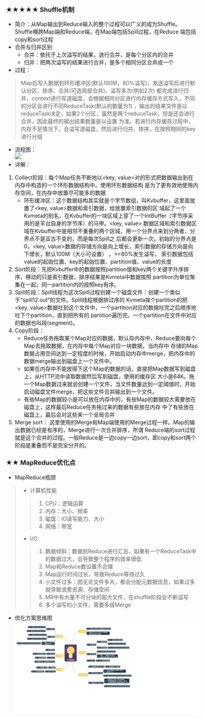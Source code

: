 ### ★★★★★ Shuffle机制
- 简介：从Map输出到Reduce输入的整个过程可以广义的成为Shuffle。Shuffle横跨Map端和Reduce端，在Map端包括Spill过程，在Reduce
端包括copy和sort过程
- 合并与归并区别
    - 合并：依托于上次溢写的结果，进行合并，是每个分区内的合并
    - 归并：把两次溢写的结果进行合并，是多个相同分区合并成一个
- 过程：
> Map后写入数据到环形缓冲区(默认100M，80%溢写)，发送溢写后进行默认分区、排序、合并(可选局部合并)，溢写多次(例如2次)
都完成进行归并，context进行写道磁盘，会根据相同分区进行内存缓存方式写入，不同的分区会进行不同ReduceTask(默认的数量为1)
，输出的结果文件是以reduceTask决定，如果2个分区，虽然是两个reduceTask，但是还会进行合并，因此最终的输出结果数量是以设置
为准。若进行内存缓存过程中，内存不足情况下，会溢写道磁盘，然后进行归并、排序，在按照相同的key进行分组
- 流程图：<br/>
![](img/Shuffle流程.jpg)
- 详解：
1. Collect阶段：每个Map任务不断地以<key, value>对的形式把数据输出到在内存中构造的一个环形数据结构中。使用环形数据结构
是为了更有效地使用内存空间，在内存中放置尽可能多的数据
    - 环形缓冲区：这个数据结构其实就是个字节数组，叫Kvbuffer，这里面放置了<key, value>数据和索引数据，给放置索引数据的区
域起了一个Kvmeta的别名，在Kvbuffer的一块区域上穿了一个IntBuffer（字节序采用的是平台自身的字节序）的马甲。<key, value>
数据区域和索引数据区域在Kvbuffer中是相邻不重叠的两个区域，用一个分界点来划分两者，分界点不是亘古不变的，而是每次Spill之
后都会更新一次。初始的分界点是0，<key, value>数据的存储方向是向上增长，索引数据的存储方向是向下增长，默认100M（大小可设置）
，>=80%发生溢写， 索引数据包括value的起始位置、key的起始位置、partition值、value的长度
2. Sort阶段：先把Kvbuffer中的数据按照partition值和key两个关键字升序排序，移动的只是索引数据，排序结果是Kvmeta中数据按照
partition为单位聚集在一起，同一partition内的按照key有序。
3. Spill阶段：Spill线程为这次Spill过程创建一个磁盘文件：创建一个类似于“spill12.out”的文件。Spill线程根据排过序的
Kvmeta挨个partition的把<key, value>数据吐到这个文件中，一个partition对应的数据吐完之后顺序地吐下个partition，直到把所有的
partition遍历完。一个partition在文件中对应的数据也叫段(segment)。
4. Copy阶段：
    - Reduce任务拖取某个Map对应的数据，默认存内存中，Reduce要向每个Map去拖取数据，在内存中每个Map对应一块数据，当内存中
存储的Map数据占用空间达到一定程度的时候，开始启动内存中merge，把内存中的数据merge输出到磁盘上一个文件中。 
    - 如果在内存中不能放得下这个Map的数据的话，直接把Map数据写到磁盘上，从HTTP流中读取数据然后写到磁盘，使用的缓存区
大小是64K。拖一个Map数据过来就会创建一个文件，当文件数量达到一定阈值时，开始启动磁盘文件merge，把这些文件合并输出到一个文件。
    - 有些Map的数据较小是可以放在内存中的，有些Map的数据较大需要放在磁盘上，这样最后Reduce任务拖过来的数据有些放在内存
中了有些放在磁盘上，最后会对这些来一个全局合并
6. Merge sort： 这里使用的Merge和Map端使用的Merge过程一样。Map的输出数据已经是有序的，Merge进行一次合并排序，所谓
Reduce端的sort过程就是这个合并的过程。一般Reduce是一边copy一边sort，即copy和sort两个阶段是重叠而不是完全分开的。
### ★★ MapReduce优化点
- MapReduce瓶颈
> - 计算机性能
> > 1. CPU：逻辑运算
> > 1. 内存：大小、频率
> > 1. 磁盘：IO读写能力、大小
> > 1. 网络：带宽
> - I/O
> > 1. 数据倾斜：数据到Reduce进行汇总，如果有一个ReduceTask中的数据过大，会导致整个程序的效率很低
> > 1. Map和Reduce数设置不合理
> > 1. Map运行时间过长，导致Reduce等待过久
> > 1. 小文件过多：因无论文件多大，都会分配元数据信息，如果过多就导致浪费资源、存储空间
> > 1. MR中有大量不可分块的超大文件，在shuffle阶段会不断溢写
> > 1. 多个溢写的小文件，需要多级Merge
- 优化方案思维图
![](img/MR优化思路.jpg)
